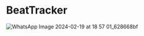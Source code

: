 # BeatTracker


![WhatsApp Image 2024-02-19 at 18 57 01_628668bf](https://github.com/alon159/isi-beattracker/assets/100356318/38e97309-066c-41b3-9e44-dfdc6fc15c13)
